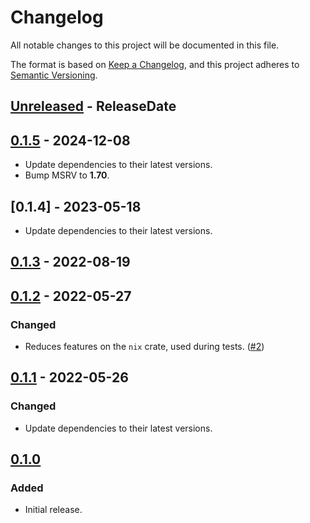 <!-- markdownlint-disable MD024 -->

# Changelog

All notable changes to this project will be documented in this file.

The format is based on [Keep a Changelog](https://keepachangelog.com/en/1.0.0/),
and this project adheres to [Semantic Versioning](https://semver.org/spec/v2.0.0.html).

## [Unreleased] - ReleaseDate

## [0.1.5] - 2024-12-08

- Update dependencies to their latest versions.
- Bump MSRV to **1.70**.

## [0.1.4] - 2023-05-18

- Update dependencies to their latest versions.

## [0.1.3] - 2022-08-19

## [0.1.2] - 2022-05-27

### Changed

- Reduces features on the `nix` crate, used during tests. ([#2](https://github.com/dnaka91/tokio-shutdown/pull/2))

## [0.1.1] - 2022-05-26

### Changed

- Update dependencies to their latest versions.

## [0.1.0]

### Added

- Initial release.

[Unreleased]: https://github.com/dnaka91/tokio-shutdown/compare/v0.1.5...HEAD
[0.1.5]: https://github.com/dnaka91/tokio-shutdown/compare/v0.1.4...v0.1.5
[0.1.3]: https://github.com/dnaka91/tokio-shutdown/compare/v0.1.2...v0.1.3
[0.1.2]: https://github.com/dnaka91/tokio-shutdown/compare/v0.1.1...v0.1.2
[0.1.1]: https://github.com/dnaka91/tokio-shutdown/compare/v0.1.0...v0.1.1
[0.1.0]: https://github.com/dnaka91/tokio-shutdown/releases/tag/v0.1.0
